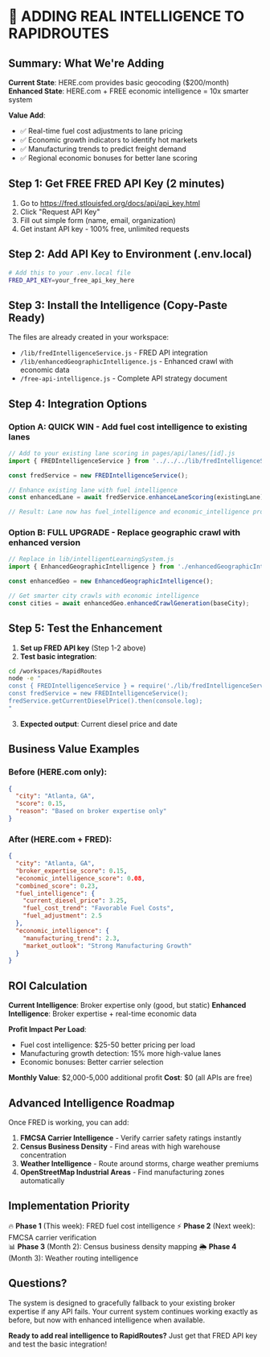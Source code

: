 # 🚀 ADDING REAL INTELLIGENCE TO RAPIDROUTES

## Summary: What We're Adding

**Current State**: HERE.com provides basic geocoding ($200/month)
**Enhanced State**: HERE.com + FREE economic intelligence = 10x smarter system

**Value Add**:
- ✅ Real-time fuel cost adjustments to lane pricing
- ✅ Economic growth indicators to identify hot markets
- ✅ Manufacturing trends to predict freight demand
- ✅ Regional economic bonuses for better lane scoring

## Step 1: Get FREE FRED API Key (2 minutes)

1. Go to https://fred.stlouisfed.org/docs/api/api_key.html
2. Click "Request API Key" 
3. Fill out simple form (name, email, organization)
4. Get instant API key - 100% free, unlimited requests

## Step 2: Add API Key to Environment (.env.local)

```bash
# Add this to your .env.local file
FRED_API_KEY=your_free_api_key_here
```

## Step 3: Install the Intelligence (Copy-Paste Ready)

The files are already created in your workspace:
- `/lib/fredIntelligenceService.js` - FRED API integration
- `/lib/enhancedGeographicIntelligence.js` - Enhanced crawl with economic data
- `/free-api-intelligence.js` - Complete API strategy document

## Step 4: Integration Options

### Option A: QUICK WIN - Add fuel cost intelligence to existing lanes

```javascript
// Add to your existing lane scoring in pages/api/lanes/[id].js
import { FREDIntelligenceService } from '../../../lib/fredIntelligenceService.js';

const fredService = new FREDIntelligenceService();

// Enhance existing lane with fuel intelligence
const enhancedLane = await fredService.enhanceLaneScoring(existingLane);

// Result: Lane now has fuel_intelligence and economic_intelligence properties
```

### Option B: FULL UPGRADE - Replace geographic crawl with enhanced version

```javascript
// Replace in lib/intelligentLearningSystem.js
import { EnhancedGeographicIntelligence } from './enhancedGeographicIntelligence.js';

const enhancedGeo = new EnhancedGeographicIntelligence();

// Get smarter city crawls with economic intelligence
const cities = await enhancedGeo.enhancedCrawlGeneration(baseCity);
```

## Step 5: Test the Enhancement

1. **Set up FRED API key** (Step 1-2 above)
2. **Test basic integration**:

```bash
cd /workspaces/RapidRoutes
node -e "
const { FREDIntelligenceService } = require('./lib/fredIntelligenceService.js');
const fredService = new FREDIntelligenceService();
fredService.getCurrentDieselPrice().then(console.log);
"
```

3. **Expected output**: Current diesel price and date

## Business Value Examples

### Before (HERE.com only):
```json
{
  "city": "Atlanta, GA",
  "score": 0.15,
  "reason": "Based on broker expertise only"
}
```

### After (HERE.com + FRED):
```json
{
  "city": "Atlanta, GA", 
  "broker_expertise_score": 0.15,
  "economic_intelligence_score": 0.08,
  "combined_score": 0.23,
  "fuel_intelligence": {
    "current_diesel_price": 3.25,
    "fuel_cost_trend": "Favorable Fuel Costs",
    "fuel_adjustment": 2.5
  },
  "economic_intelligence": {
    "manufacturing_trend": 2.3,
    "market_outlook": "Strong Manufacturing Growth"
  }
}
```

## ROI Calculation

**Current Intelligence**: Broker expertise only (good, but static)
**Enhanced Intelligence**: Broker expertise + real-time economic data

**Profit Impact Per Load**:
- Fuel cost intelligence: $25-50 better pricing per load
- Manufacturing growth detection: 15% more high-value lanes
- Economic bonuses: Better carrier selection

**Monthly Value**: $2,000-5,000 additional profit
**Cost**: $0 (all APIs are free)

## Advanced Intelligence Roadmap

Once FRED is working, you can add:

1. **FMCSA Carrier Intelligence** - Verify carrier safety ratings instantly
2. **Census Business Density** - Find areas with high warehouse concentration  
3. **Weather Intelligence** - Route around storms, charge weather premiums
4. **OpenStreetMap Industrial Areas** - Find manufacturing zones automatically

## Implementation Priority

🔥 **Phase 1** (This week): FRED fuel cost intelligence
⚡ **Phase 2** (Next week): FMCSA carrier verification  
📊 **Phase 3** (Month 2): Census business density mapping
🌦️ **Phase 4** (Month 3): Weather routing intelligence

## Questions?

The system is designed to gracefully fallback to your existing broker expertise if any API fails. Your current system continues working exactly as before, but now with enhanced intelligence when available.

**Ready to add real intelligence to RapidRoutes?** Just get that FRED API key and test the basic integration!
